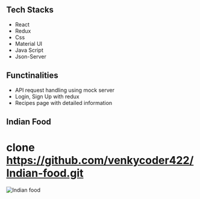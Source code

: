 ## Tech Stacks
  - React
  - Redux
  - Css
  - Material UI
  - Java Script
  - Json-Server
## Functinalities
  - API request handling using mock server
  - Login, Sign Up with redux
  - Recipes page with detailed information
## Indian Food
  # clone <a target="_blank">https://github.com/venkycoder422/Indian-food.git</a>
 ![Indian food](https://user-images.githubusercontent.com/76251822/200127378-8f9c4cb3-5d14-408e-a25d-98524e242da8.png)


 
